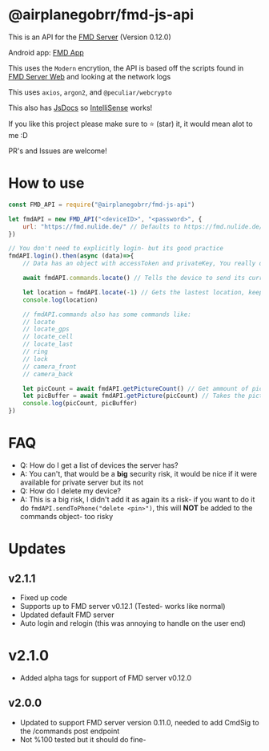 # @airplanegobrr/fmd-js-api

This is an API for the [FMD Server](https://gitlab.com/fmd-foss/fmd-server) (Version 0.12.0)

Android app: [FMD App](https://gitlab.com/fmd-foss/fmd-android)

This uses the `Modern` encrytion, the API is based off the scripts found in [FMD Server Web](https://gitlab.com/fmd-foss/fmd-server) and looking at the network logs

This uses `axios`, `argon2`, and `@peculiar/webcrypto`

This also has [JsDocs](fmd-api.js#L6) so [IntelliSense](https://code.visualstudio.com/docs/editor/intellisense) works!

If you like this project please make sure to :star: (star) it, it would mean alot to me :D

PR's and Issues are welcome!

# How to use

```js
const FMD_API = require("@airplanegobrr/fmd-js-api")

let fmdAPI = new FMD_API("<deviceID>", "<password>", {
    url: "https://fmd.nulide.de/" // Defaults to https://fmd.nulide.de/ if none is supplied
})

// You don't need to explicitly login- but its good practice
fmdAPI.login().then(async (data)=>{
    // Data has an object with accessToken and privateKey, You really dont need to use these but it's nice to have incase

    await fmdAPI.commands.locate() // Tells the device to send its current location to the server, might take awhile for the device to send its loction back to the server.

    let location = fmdAPI.locate(-1) // Gets the lastest location, keep in mind this will NOT ask for the device for its current location, it asks the server what the last location the device sent to the server!
    console.log(location)

    // fmdAPI.commands also has some commands like:
    // locate
    // locate_gps
    // locate_cell
    // locate_last
    // ring
    // lock
    // camera_front
    // camera_back

    let picCount = await fmdAPI.getPictureCount() // Get ammount of pictures the server has
    let picBuffer = await fmdAPI.getPicture(picCount) // Takes the picture index (biggest number == lastest)
    console.log(picCount, picBuffer)
})
```

# FAQ

- Q: How do I get a list of devices the server has?
- A: You can't, that would be a **big** security risk, it would be nice if it were available for private server but its not
- Q: How do I delete my device?
- A: This is a big risk, I didn't add it as again its a risk- if you want to do it do `fmdAPI.sendToPhone("delete <pin>")`, this will **NOT** be added to the commands object- too risky

# Updates

## v2.1.1
- Fixed up code 
- Supports up to FMD server v0.12.1 (Tested- works like normal)
- Updated default FMD server
- Auto login and relogin (this was annoying to handle on the user end)

# v2.1.0
- Added alpha tags for support of FMD server v0.12.0

## v2.0.0

- Updated to support FMD server version 0.11.0, needed to add CmdSig to the /commands post endpoint
- Not %100 tested but it should do fine-